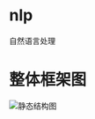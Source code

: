 # nlp
自然语言处理
# 整体框架图
![静态结构图](https://github.com/vanilladata/nlp/blob/crf/resources/raw/master/NLP_Arch.png)

